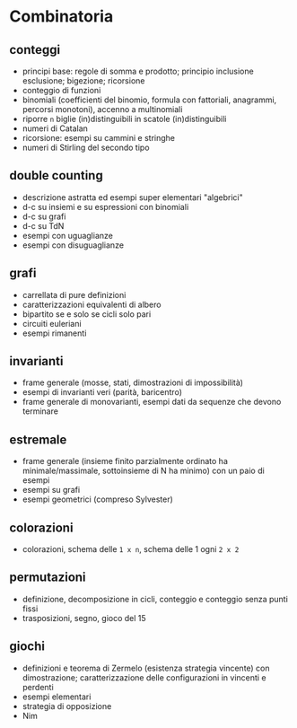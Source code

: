 # Combinatoria

## conteggi

- principi base: regole di somma e prodotto; principio inclusione esclusione; bigezione; ricorsione
- conteggio di funzioni
- binomiali (coefficienti del binomio, formula con fattoriali, anagrammi, percorsi monotoni), accenno a multinomiali
- riporre `n` biglie (in)distinguibili in scatole (in)distinguibili
- numeri di Catalan
- ricorsione: esempi su cammini e stringhe
- numeri di Stirling del secondo tipo


## double counting

- descrizione astratta ed esempi super elementari "algebrici"
- d-c su insiemi e su espressioni con binomiali
- d-c su grafi
- d-c su TdN
- esempi con uguaglianze
- esempi con disuguaglianze


## grafi

- carrellata di pure definizioni
- caratterizzazioni equivalenti di albero
- bipartito se e solo se cicli solo pari
- circuiti euleriani
- esempi rimanenti


## invarianti

- frame generale (mosse, stati, dimostrazioni di impossibilità)
- esempi di invarianti veri (parità, baricentro)
- frame generale di monovarianti, esempi dati da sequenze che devono terminare


## estremale

- frame generale (insieme finito parzialmente ordinato ha minimale/massimale, sottoinsieme di N ha minimo) con un paio di esempi
- esempi su grafi
- esempi geometrici (compreso Sylvester)


## colorazioni

- colorazioni, schema delle `1 x n`, schema delle 1 ogni `2 x 2`


## permutazioni

- definizione, decomposizione in cicli, conteggio e conteggio senza punti fissi
- trasposizioni, segno, gioco del 15


## giochi

- definizioni e teorema di Zermelo (esistenza strategia vincente) con dimostrazione; caratterizzazione delle configurazioni in vincenti e perdenti
- esempi elementari
- strategia di opposizione
- Nim

